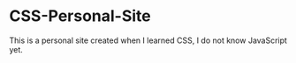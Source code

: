 # CSS-Personal-Site
This is a personal site created when I learned CSS, I do not know JavaScript yet.
